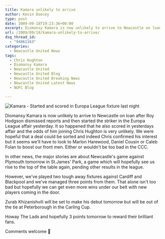 ```yaml
---
title: Kamara unlikely to arrive
author: Kevin Doocey
type: post
date: 2009-09-18T19:23:36+00:00
excerpt: Diomansy Kamara is now unlikely to arrive to Newcastle on loan after Roy Hodgson dismissed..
url: /2009/09/18/kamara-unlikely-to-arrive/
dsq_thread_id:
  - "94861163"
categories:
  - Newcastle United News
tags:
  - Chris Hughton
  - Diomansy Kamara
  - Newcastle United
  - Newcastle United Blog
  - Newcastle United Breaking News
  - Newcastle United Latest News
  - NUFC Blog

---
```

![Kamara - Started and scored in Europa League fixture last night](http://static.guim.co.uk/sys-images/Football/Pix/pictures/2009/5/9/1241883577795/Diomansy-kamara-English-P-001.jpg)

Diomansy Kamara is now unlikely to arrive to Newcastle on loan after Roy Hodgson dismissed reports and then started the striker in the Europa League affair yesterday. It so happened that he also scored in yesterdays affair and the odds of him joining Chris Hughton is very unlikely. We were hopeful that a deal could be sorted and indeed Chris confirmed his interest but it seems  we'll have to look to Marlon Harewood, Daniel Cousin or Caleb Folan to boost our front men. Either or wouldn't be too bad in the CCC.

In other news, the major stories are about Newcastle's game against Plymouth tomorrow in St.James' Park, a game which will hopefully see us rise to the top of the table again, pending other results in the league.

However, we've played two tough away fixtures against Cardiff and Blackpool and we've managed three points from them. That alone isn't too bad but hopefully we can get even more wins under our belt with new players coming in the door.

Zurab Khizanishvili will be set to make his debut tomorrow but will be out of the tie at Peterborough in the Carling Cup.

Howay The Lads and hopefully 3 points tomorrow to reward their brilliant fans.

Comments welcome 🙂
